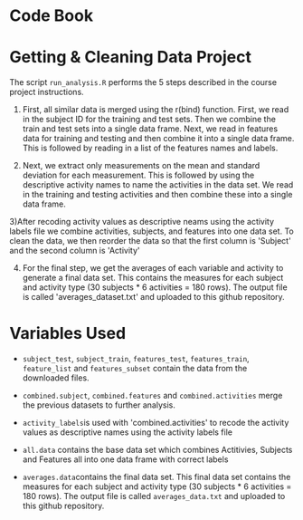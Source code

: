 # Code Book
# Getting & Cleaning Data Project

The script `run_analysis.R` performs the 5 steps described in the course project instructions.

1) First, all similar data is merged using the r(bind) function.  First, we read in the subject ID for the training and test sets. Then we combine the train and test sets into a single data frame.  Next, we read in features data for training and testing and then combine it into a single data frame. This is followed by reading in a list of the features names and labels. 

2) Next, we extract only measurements on the mean and standard deviation for each measurement. This is followed by using the descriptive activity names to name the activities in the data set.  We read in the training and testing activities and then combine these into a single data frame.  

3)After recoding activity values as descriptive neams using the activity labels file we combine activities, subjects, and features into one data set. To clean the data, we then reorder the data so that the first column is 'Subject' and the second column is 'Activity'

4) For the final step, we get the averages of each variable and activity to generate a final data set.  This contains the measures for each subject and activity type (30 subjects * 6 activities = 180 rows).  The output file is called 'averages_dataset.txt' and uploaded to this github repository.


# Variables Used

* `subject_test`, `subject_train`, `features_test`, `features_train`, `feature_list` and `features_subset` contain the data from the downloaded files.

* `combined.subject`, `combined.features` and `combined.activities` merge the previous datasets to further analysis.

* `activity_labels`is used with 'combined.activities' to recode the activity values as descriptive names using the activity labels file

* `all.data` contains the base data set which combines Actitivies, Subjects and Features all into one data frame with correct labels

* `averages.data`contains the final data set. This final data set contains the measures for each subject and activity type (30 subjects * 6 activities = 180 rows).  The output file is called `averages_data.txt` and uploaded to this github repository.
